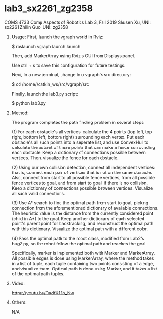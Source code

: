 # lab3_sx2261_zg2358
COMS 4733 Comp Aspects of Robotics Lab 3, Fall 2019
Shusen Xu, UNI: sx2261
Zhilin Guo, UNI: zg2358

1) Usage:
    First, launch the vgraph world in Rviz:
    
    $ roslaunch vgraph launch.launch

    Then, add MarkerArray using Rviz's GUI from Displays panel.
    
    Use ctrl + s to save this configuration for future testings.
    
    Next, in a new terminal, change into vgraph's src directory:
    
    $ cd /home/<UserName>/catkin_ws/src/vgraph/src 
    
    Finally, launch the lab3.py script:
    
    $ python lab3.py

2) Method:

    The program completes the path finding problem in several steps:
    
    (1) For each obstacle's all vertices, calculate the 4 points (top left, top right, bottom left, bottom right) surrounding each vertex. Put each obstacle's all such points into a seperate list, and use ConvexHull to calculate the subset of these points that can make a fence surrounding each obstacle. Keep a dictionary of connections possible between vertices. Then, visualize the fence for each obstacle.
    
    (2) Using our own collision detection, connect all independent vertices: that is, connect each pair of vertices that is not on the same obstacle. Also, connect from start to all possible fence vertices, from all possible fence vertices to goal, and from start to goal, if there is no collision. Keep a dictionary of connections possible between vertices. Visualize all such valid connections.

    (3) Use A* search to find the optimal path from start to goal, picking connection from the aforementioned dictionary of available connections. The heuristic value is the distance from the currently considered point (child in A*) to the goal. Keep another dictionary of each selected point's parent point for backtracking, and reconstruct the optimal path with this dictionary. Visualize the optimal path with a different color.
    
    (4) Pass the optimal path to the robot class, modified from Lab2's bug2.py, so the robot follow the optimal path and reaches the goal.
    
    Specifically, marker is implemented both with Marker and MarkerArray. All possible edges is done using MarkerArray, where the method takes in a list of tuple, each tuple containing two points consisting of a edge, and visualize them. Optimal path is done using Marker, and it takes a list of the optimal path tuples.

3) Video:

    https://youtu.be/OadfK13h_Nw

4) Others:

    N/A.
